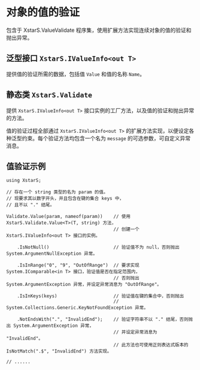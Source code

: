 ﻿# 对象的值的验证

包含于 XstarS.ValueValidate 程序集，使用扩展方法实现连续对象的值的验证和抛出异常。

## 泛型接口 `XstarS.IValueInfo<out T>`

提供值的验证所需的数据，包括值 `Value` 和值的名称 `Name`。

## 静态类 `XstarS.Validate`

提供 `XstarS.IValueInfo<out T>` 接口实例的工厂方法，以及值的验证和抛出异常的方法。

值的验证过程全部通过 `XstarS.IValueInfo<out T>` 的扩展方法实现，以便设定各种泛型约束。每个验证方法均包含一个名为 `message` 的可选参数，可自定义异常消息。

## 值验证示例

``` CSharp
using XstarS;

// 存在一个 string 类型的名为 param 的值。
// 现要求其以数字开头，并且包含在键的集合 keys 中，
// 且不以 "." 结尾。

Validate.Value(param, nameof(param))    // 使用 XstarS.Validate.Value<T>(T, string) 方法，
                                        // 创建一个 XstarS.IValueInfo<out T> 接口的实例。

    .IsNotNull()                        // 验证值不为 null，否则抛出 System.ArgumentNullException 异常。

    .IsInRange("0", "9", "OutOfRange")  // 要求实现 System.IComparable<in T> 接口，验证值是否在指定范围内，
                                        // 否则抛出 System.ArgumentException 异常，并设定异常消息为 "OutOfRange"。

    .IsInKeys(keys)                     // 验证值在键的集合中，否则抛出
                                        // System.Collections.Generic.KeyNotFoundException 异常。

    .NotEndsWith(".", "InvalidEnd");    // 验证字符串不以 "." 结尾，否则抛出 System.ArgumentException 异常，
                                        // 并设定异常消息为 "InvalidEnd"。
                                        // 此方法也可使用正则表达式版本的 IsNotMatch(".$", "InvalidEnd") 方法实现。

// ......
```
